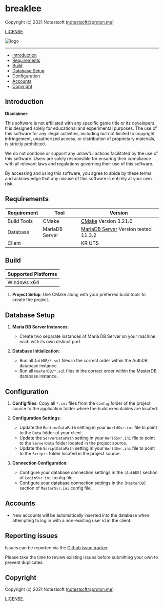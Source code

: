 # breaklee

Copyright (c) 2021 Notestsoft (notestsoft@proton.me)

[LICENSE](LICENSE).

![logo](https://raw.githubusercontent.com/notestsoft/breaklee/main/logo.png) 

--------------

* [Introduction](#introduction)
* [Requirements](#requirements)
* [Build](#build)
* [Database Setup](#database-setup)
* [Configuration](#configuration)
* [Accounts](#accounts)
* [Copyright](#copyright)

## Introduction

**Disclaimer:**

This software is not affiliated with any specific game title or its developers. It is designed solely for educational and experimental purposes. The use of this software for any illegal activities, including but not limited to copyright infringement, unauthorized access, or distribution of proprietary materials, is strictly prohibited.

We do not condone or support any unlawful actions facilitated by the use of this software. Users are solely responsible for ensuring their compliance with all relevant laws and regulations governing their use of this software.

By accessing and using this software, you agree to abide by these terms and acknowledge that any misuse of this software is entirely at your own risk.

## Requirements

| Requirement      | Tool           | Version            |
|------------------|----------------|--------------------|
| Build Tools      | CMake          | [CMake](https://cmake.org/) Version 3.21.0 |
| Database         | MariaDB Server | [MariaDB Server](https://mariadb.org/) Version tested 11.3.2 |
| Client           |                | KR UTS             |

## Build

| Supported Platforms |
|---------------------|
| Windows x64         |

1. **Project Setup**: Use CMake along with your preferred build tools to create the project.

## Database Setup

1. **Maria DB Server Instances**:
   - Create two separate instances of Maria DB Server on your machine, each with its own distinct port.

2. **Database Initialization**:
   - Run all `AuthDB/*.sql` files in the correct order within the AuthDB database instance.
   - Run all `MasterDB/*.sql` files in the correct order within the MasterDB database instance.

## Configuration

1. **Config files**: Copy all `*.ini` files from the `Config` folder of the project source to the application folder where the build executables are located.
   
2. **Configuration Settings**:
   - Update the `RuntimeDataPath` setting in your `WorldSvr.ini` file to point to the `Data` folder of your client.
   - Update the `ServerDataPath` setting in your `WorldSvr.ini` file to point to the `ServerData` folder located in the project source.
   - Update the `ScriptDataPath` setting in your `WorldSvr.ini` file to point to the `Scripts` folder located in the project source.

3. **Connection Configuration**:
   - Configure your database connection settings in the `[AuthDB]` section of `LoginSvr.ini` config file.
   - Configure your database connection settings in the `[MasterDB]` section of `MasterSvr.ini` config file.

## Accounts

- New accounts will be automatically inserted into the database when attempting to log in with a non-existing user id in the client.

## Reporting issues

Issues can be reported via the [Github issue tracker](https://github.com/notestsoft/breaklee/labels/Branch-main).

Please take the time to review existing issues before submitting your own to prevent duplicates.

## Copyright

Copyright (c) 2021 Notestsoft (notestsoft@proton.me)

[LICENSE](LICENSE).
